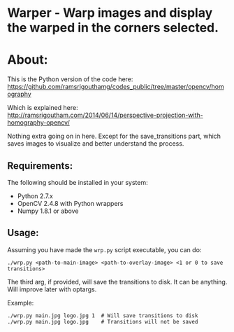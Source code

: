 # Warper - Warp images and display the warped in the corners selected.

About:
======
This is the Python version of the code here:
    https://github.com/ramsrigouthamg/codes_public/tree/master/opencv/homography

Which is explained here:
    http://ramsrigoutham.com/2014/06/14/perspective-projection-with-homography-opencv/

Nothing extra going on in here.
Except for the save_transitions part, which saves images to visualize and better understand
the process.


Requirements:
-------------
The following should be installed in your system:
* Python 2.7.x
* OpenCV 2.4.8 with Python wrappers
* Numpy 1.8.1 or above


Usage:
------
Assuming you have made the `wrp.py` script executable, you can do:

    ./wrp.py <path-to-main-image> <path-to-overlay-image> <1 or 0 to save transitions>

The third arg, if provided, will save the transitions to disk. It can be anything. Will improve later with optargs.

Example:

	./wrp.py main.jpg logo.jpg 1  # Will save transitions to disk
	./wrp.py main.jpg logo.jpg    # Transitions will not be saved
